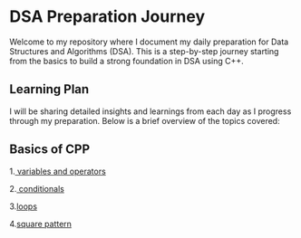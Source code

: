 # DSA Preparation Journey

Welcome to my repository where I document my daily preparation for Data Structures and Algorithms (DSA). This is a step-by-step journey starting from the basics to build a strong foundation in DSA using C++.

## Learning Plan

I will be sharing detailed insights and learnings from each day as I progress through my preparation. Below is a brief overview of the topics covered:

## Basics of CPP
1.[ variables and operators](https://github.com/Annapurna-Jadhav/DSA/blob/8234c61e9efe8489f0d701f481fd2b9dd6603213/CP/varope.cpp) 

2.[ conditionals](https://github.com/Annapurna-Jadhav/DSA/blob/main/CP/conditions.cpp)

3.[loops](https://github.com/Annapurna-Jadhav/DSA/blob/145f32581db5b5aa142403686a4693366f28321a/CP/loop.cpp)

4.[square pattern](https://github.com/Annapurna-Jadhav/DSA/blob/main/CP/squarePattern.cpp)





